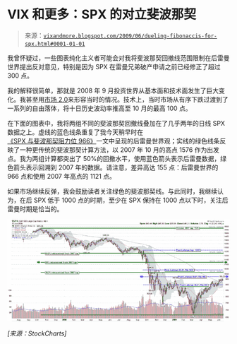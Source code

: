 <!--yml

分类：未分类

日期：2024-05-18 17:43:04

-->

# VIX 和更多：SPX 的对立斐波那契

> 来源：[`vixandmore.blogspot.com/2009/06/dueling-fibonaccis-for-spx.html#0001-01-01`](http://vixandmore.blogspot.com/2009/06/dueling-fibonaccis-for-spx.html#0001-01-01)

我曾怀疑过，一些图表纯化主义者可能会对我将斐波那契回撤线范围限制在后雷曼世界提出反对意见，特别是因为 SPX 在雷曼兄弟破产申请之前已经修正了超过 300 点。

我的解释很简单，那就是 2008 年 9 月投资世界从基本面和技术面发生了巨大变化。我甚至用[市场 2.0](http://vixandmore.blogspot.com/2008/09/market-20.html)来形容当时的情况。技术上，当时市场从有序下跌过渡到了一系列的自由落体，将十日历史波动率推高至 10 月的最高 100 点。

在下面的图表中，我将两组不同的斐波那契回撤线叠加在了几乎两年的日线 SPX 数据之上。虚线的蓝色线条重复了我今天稍早时在[《SPX 与斐波那契阻力位 966》](http://vixandmore.blogspot.com/2009/06/spx-and-fibonacci-resistance-at-966.html)一文中呈现的后雷曼世界观；实线的绿色线条反映了一种更传统的斐波那契计算方法，以 2007 年 10 月的高点 1576 作为出发点。我为两组计算都突出了 50%的回撤水平，使用蓝色箭头表示后雷曼数据，绿色箭头表示回溯到 2007 年的数据。请注意，差异高达 155 点：后雷曼世界的 966 点和使用 2007 年高点的 1121 点。

如果市场继续反弹，我会鼓励读者关注绿色的斐波那契线。与此同时，我继续认为，在后 SPX 低于 1000 点的时期，至少在 SPX 保持在 1000 点以下时，关注后雷曼时期是恰当的。

![](img/4e8ba4d734c2d9b2dabe2f96392161ba.png)

*[来源：StockCharts]*
